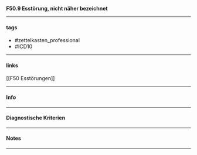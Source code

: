 __F50.9 Esstörung, nicht näher bezeichnet__

___________________________________________
#### tags

- #zettelkasten_professional
- #ICD10 
___________________________________________
#### links

[[F50 Esstörungen]]

___________________________________________
#### Info

___________________________________________
#### Diagnostische Kriterien

___________________________________________
#### Notes

___________________________________________

